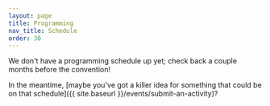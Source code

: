 ```yaml
---
layout: page
title: Programming
nav_title: Schedule
order: 30
---
```


We don't have a programming schedule up yet; check back a couple months before the convention!

In the meantime, [maybe you've got a killer idea for something that could be on that schedule]({{ site.baseurl }}/events/submit-an-activity)?
